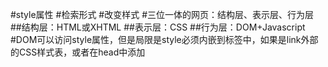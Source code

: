 #style属性
#检索形式
#改变样式
#三位一体的网页：结构层、表示层、行为层
##结构层：HTML或XHTML
##表示层：CSS
##行为层：DOM+Javascript
#DOM可以访问style属性，但是局限是style必须内嵌到标签中，如果是link外部的CSS样式表，或者在head中添加<style>标签，都无法检索出来。但是可以检索出DOM自己创建的style对象
##可以使用CSS创建样式表，为什么要用DOM来创建样式？原因在于CSS中定位某个元素是很不方便的，但是使用DOM可以很轻易的访问到（虽然CSS3支持位置选择器，但是不是所有的浏览器都支持）